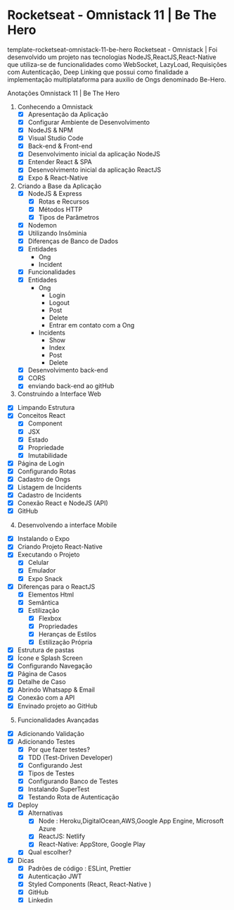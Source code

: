 # Rocketseat - Omnistack 11 | Be The Hero
template-rocketseat-omnistack-11-be-hero Rocketseat - Omnistack | Foi desenvolvido um projeto nas tecnologias NodeJS,ReactJS,React-Native que utiliza-se de funcionalidades como WebSocket, LazyLoad, Requisições com Autenticação, Deep Linking que possui como finalidade a implementação multiplataforma para auxilio de Ongs denominado Be-Hero.


 Anotações  Omnistack 11 | Be The Hero

1. Conhecendo a Omnistack
    - [x]  Apresentação da Aplicação
    - [x]  Configurar Ambiente de Desenvolvimento
    - [x]  NodeJS & NPM
    - [x]  Visual Studio Code
    - [x]  Back-end & Front-end
    - [x]  Desenvolvimento inicial da aplicação NodeJS
    - [x]  Entender React & SPA
    - [x]  Desenvolvimento inicial da aplicação ReactJS
    - [x]  Expo & React-Native
2. Criando a Base da Aplicação
    - [x]  NodeJS & Express
        - [x]  Rotas e Recursos
        - [x]  Métodos HTTP
        - [x]  Tipos de Parâmetros
    - [x]  Nodemon
    - [x]  Utilizando Insôminia
    - [x]  Diferenças de Banco de Dados
    - [x]  Entidades
        - Ong
        - Incident
    - [x]  Funcionalidades
    - [x]  Entidades
        - Ong
            - Login
            - Logout
            - Post
            - Delete
            - Entrar em contato com a Ong
        - Incidents
            - Show
            - Index
            - Post
            - Delete
    - [x]  Desenvolvimento back-end
    - [x]  CORS
    - [x]  enviando back-end ao gitHub

3.  Construindo a Interface Web

- [x]  Limpando Estrutura
- [x]  Conceitos React
    - [x]  Component
    - [x]  JSX
    - [x]  Estado
    - [x]  Propriedade
    - [x]  Imutabilidade
- [x]  Página de Login
- [x]  Configurando Rotas
- [x]  Cadastro de Ongs
- [x]  Listagem de Incidents
- [x]  Cadastro de Incidents
- [x]  Conexão React e NodeJS (API)
- [x]  GitHub

4. Desenvolvendo a interface Mobile 

- [x]  Instalando o Expo
- [x]  Criando Projeto React-Native
- [x]  Executando o Projeto
    - [x]  Celular
    - [x]  Emulador
    - [x]  Expo Snack
- [x]  Diferenças para o ReactJS
    - [x]  Elementos Html
    - [x]  Semântica
    - [x]  Estilização
        - [x]  Flexbox
        - [x]  Propriedades
        - [x]  Heranças de Estilos
        - [x]  Estilização Própria
- [x]  Estrutura de pastas
- [x]  Ícone e Splash Screen
- [x]  Configurando Navegação
- [x]  Página de Casos
- [x]  Detalhe de Caso
- [x]  Abrindo Whatsapp & Email
- [x]  Conexão com a API
- [x]  Envinado projeto ao GitHub

5. Funcionalidades Avançadas

- [x]  Adicionando Validação
- [x]  Adicionando Testes
    - [x]  Por que fazer testes?
    - [x]  TDD (Test-Driven Developer)
    - [x]  Configurando Jest
    - [x]  Tipos de Testes
    - [x]  Configurando Banco de Testes
    - [x]  Instalando SuperTest
    - [x]  Testando Rota de Autenticação
- [x]  Deploy
    - [x]  Alternativas
        - [x]  Node : Heroku,DigitalOcean,AWS,Google App Engine, Microsoft Azure
        - [x]  ReactJS: Netlify
        - [x]  React-Native: AppStore, Google Play
    - [x]  Qual escolher?
- [x]  Dicas
    - [x]  Padrões de código : ESLint, Prettier
    - [x]  Autenticação JWT
    - [x]  Styled Components (React, React-Native )
    - [x]  GitHub
    - [x]  Linkedin
